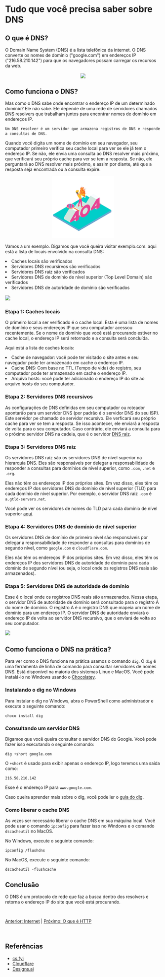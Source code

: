 # Tudo que você precisa saber sobre DNS

## O que é DNS?

O Domain Name System (DNS) é a lista telefônica da internet. O DNS converte os nomes de domínio ("google.com") em endereços IP ("216.58.210.142") para que os navegadores possam carregar os recursos da web.

<p align="center">
  <img src="https://cf-assets.www.cloudflare.com/slt3lc6tev37/5exJlPlwAT2kQCITQhrIi9/1f771294e218b64c0490e83968075766/what_is_dns.png" width="400px"  align="center">
</p>

## Como funciona o DNS?

Mas como o DNS sabe onde encontrar o endereço IP de um determinado domínio? Ele não sabe. Ele depende de uma rede de servidores chamados DNS resolvers que trabalham juntos para encontrar nomes de domínio em endereços IP.

```
Um DNS resolver é um servidor que armazena registros de DNS e responde a consultas de DNS.
```

Quando você digita um nome de domínio em seu navegador, seu computador primeiro verifica seu cache local para ver se ele já tem o endereço IP. Se não, ele envia uma consulta ao DNS resolver mais próximo, que verificará seu próprio cache para ver se tem a resposta. Se não, ele perguntará ao DNS resolver mais próximo, e assim por diante, até que a resposta seja encontrada ou a consulta expire.

<p align="center">
<img src="../img/404.png" height="200px">
</p>

Vamos a um exemplo. Digamos que você queira visitar exemplo.com. aqui está a lista de locais envolvido na consulta DNS:

<li> Caches locais são verificados </li>
<li> Servidores DNS recursirvos são verificados </li>
<li> Servidores DNS raiz são verificados </li>
<li> Servidores DNS de domínio de nível superior (Top Level Domain) são verificados </li>
<li> Servidores DNS de autoridade de domínio são verificados </li>

<br>

<img src="https://cf-assets.www.cloudflare.com/slt3lc6tev37/3NOmAzkfPG8FTA8zLc7Li8/8efda230b212c0de2d3bbcb408507b1e/dns_record_request_sequence_recursive_resolver.png">

### Etapa 1: Caches locais

O primeiro local a ser verificado é o cache local. Esta é uma lista de nomes de domínio e seus endereços IP que seu computador acessou recentemente. Se o nome de domínio que você está procurando estiver no cache local, o endereço IP será retornado e a consulta será concluída.

Aqui está a lista de caches locais:

<li> Cache de navegador: você pode ter visitado o site antes e seu navegador pode ter armazenado em cache o endereço IP. </li>
<li> Cache DNS: Com base no TTL (Tempo de vida) do registro, seu computador pode ter armazenado em cache o endereço IP. </li>
<li> Arquivo hosts: você pode ter adicionado o endereço IP do site ao arquivo hosts do seu computador. </li>

### Etapa 2: Servidores DNS recursivos

As configurações de DNS definidas em seu computador ou roteador apontarão para um servidor DNS (por padrão é o servidor DNS do seu ISP). Este servidor pe chamado de servidor recursivo. Ele verficará seu próprio cache para ver se tem a resposta. Se isso acontecer, ele enviará a resposta de volta para o seu computador. Caso contrário, ele enviará a consulta para o próximo servidor DNS na cadeia, que é o servidor [DNS raiz](#etapa-3-servidores-dns-raiz).

### Etapa 3: Servidores DNS raiz

Os servidores DNS raiz são os servidores DNS de nível superior na hierarquia DNS. Eles são responsáveis por delegar a responsabilidade de responder a consultas para domínios de nível superior, como `.com`, `.net` e `.org`.

Eles não têm os endereços IP dos próprios sites. Em vez disso, eles têm os endereços IP dos servidores DNS do domínio de nível superior (TLD) para cada domínio de nível superior. Por exemplo, o servidor DNS raiz `.com` é `a.gtld-servers.net`. 

Você pode ver os servidores de nomes do TLD para cada domínio de nível superior [aqui](https://www.iana.org/domains/root/servers).

### Etapa 4: Servidores DNS de domínio de nível superior

Os servidores DNS de domínio de primeiro nível são responsáveis por delegar a responsabilidade de responder a consultas para domínios de segundo nível, como `google.com` e `cloudflare.com`. 

Eles não têm os endereços IP dos próprios sites. Em vez disso, eles têm os endereços IP dos servidores DNS de autoridade de domínio para cada domínio de segundo nível (ou seja, o local onde os registros DNS reais são armazenados).

### Etapa 5: Servidores DNS de autoridade de domínio

Esse é o local onde os registros DNS reais são armazenados. Nessa etapa, o servidor DNS de autoridade de domínio será consultado para o registro A do nome de domínio. O registro A é o registro DNS que mapeia um nome de domínio para um endereço IP. O servidor DNS de autoridade enviará o endereço IP de volta ao servidor DNS recursivo, que o enviará de volta ao seu computador.

<img src="https://cf-assets.www.cloudflare.com/slt3lc6tev37/1NzaAqpEFGjqTZPAS02oNv/bf7b3f305d9c35bde5c5b93a519ba6d5/what_is_a_dns_server_dns_lookup.png">

## Como funciona o DNS na prática?

Para ver como o DNS funciona na prática usamos o comando `dig`. O `dig` é uma ferramenta de linha de comando para consultar servidores de nomes DNS. Está disponível na maioria dos sistemas Linux e MacOS. Você pode instalá-lo no Windows usando o [Chocolatey](https://chocolatey.org/).

### Instalando o dig no Windows

Para instalar o dig no Windows, abra o PowerShell como administrador e execute o seguinte comando:

```
choco install dig
```

### Consultando um servidor DNS

Digamos que você queira consultar o servidor DNS do Google. Você pode fazer isso executando o seguinte comando:

```
dig +short google.com
```

O `+short` é usado para exibir apenas o endereço IP, logo teremos uma saída como:

```
216.58.210.142
```

Esse é o endereço IP para `www.google.com`. 

Caso queira aprender mais sobre o dig, você pode ler o [guia do dig](https://linux.die.net/man/1/dig).

### Como liberar o cache DNS

As vezes ser necessário liberar o cache DNS em sua máquina local. Você pode usar o comando `ipconfig` para fazer isso no Windows e o comando `dscacheutil` no MacOS.

No Windows, execute o seguinte comando:

```
ipconfig /flushdns
```

No MacOS, execute o seguinte comando:
```
dscacheutil -flushcache
```

## Conclusão

O DNS é um protocolo de rede que faz a busca dentro dos resolvers e retorna o endereço IP do site que você está procurando. 

<br>

[Anterior: Internet](/Internet.md) | [Próximo: O que é HTTP](/Internet/HTTP.md)

<br>

## Referências

* [cs.fyi](https://cs.fyi/guide/everything-you-need-to-know-about-dns)
* [Cloudflare](https://www.cloudflare.com/learning/dns/what-is-dns/)
* [Designs.ai](https://designs.ai/)


